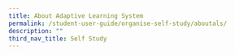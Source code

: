 ```yaml
---
title: About Adaptive Learning System
permalink: /student-user-guide/organise-self-study/aboutals/
description: ""
third_nav_title: Self Study
---
```

